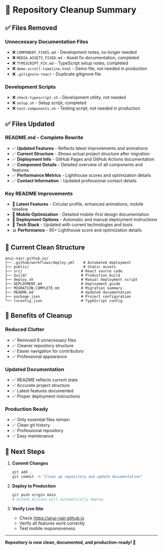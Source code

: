 # 🧹 Repository Cleanup Summary

## ✅ Files Removed

### **Unnecessary Documentation Files**
- ❌ `COMPONENT_FIXES.md` - Development notes, no longer needed
- ❌ `MEDIA_ASSETS_FIXED.md` - Asset fix documentation, completed
- ❌ `TYPESCRIPT_FIX.md` - TypeScript setup notes, completed
- ❌ `demo-scroll-timeline.html` - Demo file, not needed in production
- ❌ `.gitignore-react` - Duplicate gitignore file

### **Development Scripts**
- ❌ `check-typescript.sh` - Development utility, not needed
- ❌ `setup.sh` - Setup script, completed
- ❌ `test-components.sh` - Testing script, not needed in production

## ✅ Files Updated

### **README.md - Complete Rewrite**
- ✅ **Updated Features** - Reflects latest improvements and animations
- ✅ **Current Structure** - Shows actual project structure after migration
- ✅ **Deployment Info** - GitHub Pages and GitHub Actions documentation
- ✅ **Component Details** - Detailed overview of all components and features
- ✅ **Performance Metrics** - Lighthouse scores and optimization details
- ✅ **Contact Information** - Updated professional contact details

### **Key README Improvements**
- 🎯 **Latest Features** - Circular profile, enhanced animations, mobile timeline
- 📱 **Mobile Optimization** - Detailed mobile-first design documentation
- 🚀 **Deployment Options** - Automatic and manual deployment instructions
- 🔧 **Tech Stack** - Updated with current technologies and tools
- 📊 **Performance** - 95+ Lighthouse score and optimization details

## 📁 Current Clean Structure

```
anuj-nair.github.io/
├── .github/workflows/deploy.yml    # Automated deployment
├── public/                         # Static assets
├── src/                           # React source code
├── build/                         # Production build
├── deploy.sh                      # Manual deployment script
├── DEPLOYMENT.md                  # Deployment guide
├── MIGRATION_COMPLETE.md          # Migration summary
├── README.md                      # Updated documentation
├── package.json                   # Project configuration
└── tsconfig.json                  # TypeScript config
```

## 🎯 Benefits of Cleanup

### **Reduced Clutter**
- ✅ Removed 8 unnecessary files
- ✅ Cleaner repository structure
- ✅ Easier navigation for contributors
- ✅ Professional appearance

### **Updated Documentation**
- ✅ README reflects current state
- ✅ Accurate project structure
- ✅ Latest features documented
- ✅ Proper deployment instructions

### **Production Ready**
- ✅ Only essential files remain
- ✅ Clean git history
- ✅ Professional repository
- ✅ Easy maintenance

## 🚀 Next Steps

1. **Commit Changes**
   ```bash
   git add .
   git commit -m "Clean up repository and update documentation"
   ```

2. **Deploy to Production**
   ```bash
   git push origin main
   # GitHub Actions will automatically deploy
   ```

3. **Verify Live Site**
   - Check https://anuj-nair.github.io
   - Verify all features work correctly
   - Test mobile responsiveness

---

**Repository is now clean, documented, and production-ready! 🎉**

